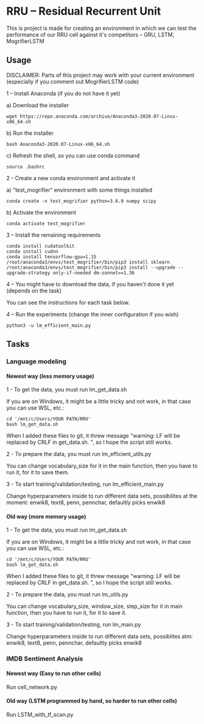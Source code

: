 # RRU – Residual Recurrent Unit

This is project is made for creating an environment in which we can test the performance of our RRU cell against it's competitors – GRU, LSTM, MogrifierLSTM

## Usage

DISCLAIMER: Parts of this project may work with your current environment (especially if you comment out MogrifierLSTM code)

1 – Install Anaconda (if you do not have it yet)

a) Download the installer
```
wget https://repo.anaconda.com/archive/Anaconda3-2020.07-Linux-x86_64.sh
```

b) Run the installer
```
bash Anaconda3-2020.07-Linux-x86_64.sh
```

c) Refresh the shell, so you can use conda command
```
source .bashrc
```

2 - Create a new conda environment and activate it

a) "test_mogrifier" environment with some things installed
```
conda create -n test_mogrifier python=3.6.9 numpy scipy
```

b) Activate the environment
```
conda activate test_mogrifier
```

3 – Install the remaining requirements
```
conda install cudatoolkit
conda install cudnn
conda install tensorflow-gpu=1.15
/root/anaconda3/envs/test_mogrifier/bin/pip3 install sklearn
/root/anaconda3/envs/test_mogrifier/bin/pip3 install --upgrade --upgrade-strategy only-if-needed dm-sonnet==1.36
```

4 – You might have to download the data, if you haven't done it yet (depends on the task)

You can see the instructions for each task below.

4 – Run the experiments (change the inner configuration if you wish)
```
python3 -u lm_efficient_main.py
```

## Tasks

### Language modeling

#### Newest way (less memory usage)

1 - To get the data, you must run lm_get_data.sh

If you are on Windows, it might be a little tricky and not work, in that case you can use WSL, etc.:
```
cd '/mnt/c/Users/YOUR PATH/RRU'
bash lm_get_data.sh
```
	
When I added these files to git, it threw message "warning: LF will be replaced by CRLF in get_data.sh.
", so I hope the script still works.

2 - To prepare the data, you must run lm_efficient_utils.py

You can change vocabulary_size for it in the main function, then you have to run it, for it to save them.

3 - To start training/validation/testing, run lm_efficient_main.py

Change hyperparameters inside to run different data sets, possibilites at the moment: enwik8, text8, penn, pennchar, defaultly picks enwik8

#### Old way (more memory usage)

1 - To get the data, you must run lm_get_data.sh

If you are on Windows, it might be a little tricky and not work, in that case you can use WSL, etc.:
```
cd '/mnt/c/Users/YOUR PATH/RRU'
bash lm_get_data.sh
```
	
When I added these files to git, it threw message "warning: LF will be replaced by CRLF in get_data.sh.
", so I hope the script still works.

2 - To prepare the data, you must run lm_utils.py

You can change vocabulary_size, window_size, step_size for it in main function, then you have to run it, for it to save it.

3 - To start training/validation/testing, run lm_main.py

Change hyperparameters inside to run different data sets, possiblites atm: enwik8, text8, penn, pennchar, defaultly picks enwik8

### IMDB Sentiment Analysis

#### Newest way (Easy to run other cells)

Run cell_network.py

#### Old way (LSTM programmed by hand, so harder to run other cells)

Run LSTM_with_tf_scan.py
